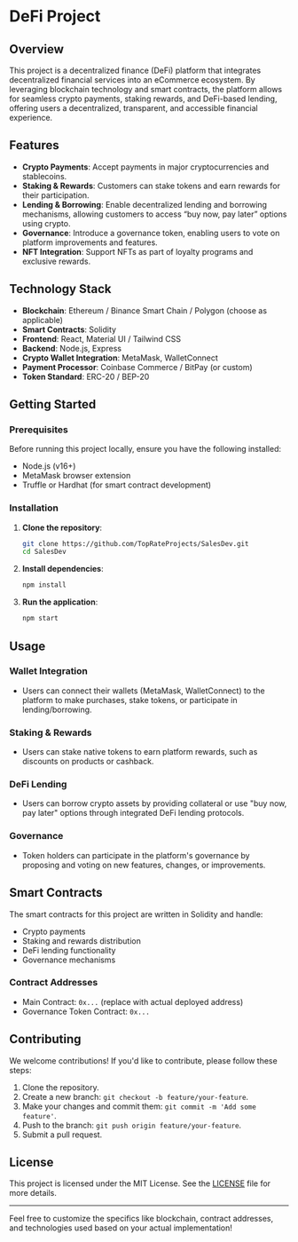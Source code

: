 # DeFi Project

## Overview
This project is a decentralized finance (DeFi) platform that integrates decentralized financial services into an eCommerce ecosystem. By leveraging blockchain technology and smart contracts, the platform allows for seamless crypto payments, staking rewards, and DeFi-based lending, offering users a decentralized, transparent, and accessible financial experience.

## Features
- **Crypto Payments**: Accept payments in major cryptocurrencies and stablecoins.
- **Staking & Rewards**: Customers can stake tokens and earn rewards for their participation.
- **Lending & Borrowing**: Enable decentralized lending and borrowing mechanisms, allowing customers to access “buy now, pay later” options using crypto.
- **Governance**: Introduce a governance token, enabling users to vote on platform improvements and features.
- **NFT Integration**: Support NFTs as part of loyalty programs and exclusive rewards.

## Technology Stack
- **Blockchain**: Ethereum / Binance Smart Chain / Polygon (choose as applicable)
- **Smart Contracts**: Solidity
- **Frontend**: React, Material UI / Tailwind CSS
- **Backend**: Node.js, Express
- **Crypto Wallet Integration**: MetaMask, WalletConnect
- **Payment Processor**: Coinbase Commerce / BitPay (or custom)
- **Token Standard**: ERC-20 / BEP-20

## Getting Started

### Prerequisites
Before running this project locally, ensure you have the following installed:
- Node.js (v16+)
- MetaMask browser extension
- Truffle or Hardhat (for smart contract development)

### Installation

1. **Clone the repository**:
   ```bash
   git clone https://github.com/TopRateProjects/SalesDev.git
   cd SalesDev
   ```

2. **Install dependencies**:
   ```bash
   npm install
   ```

3. **Run the application**:
   ```bash
   npm start
   ```
## Usage

### Wallet Integration
- Users can connect their wallets (MetaMask, WalletConnect) to the platform to make purchases, stake tokens, or participate in lending/borrowing.

### Staking & Rewards
- Users can stake native tokens to earn platform rewards, such as discounts on products or cashback.

### DeFi Lending
- Users can borrow crypto assets by providing collateral or use "buy now, pay later" options through integrated DeFi lending protocols.

### Governance
- Token holders can participate in the platform's governance by proposing and voting on new features, changes, or improvements.

## Smart Contracts
The smart contracts for this project are written in Solidity and handle:
- Crypto payments
- Staking and rewards distribution
- DeFi lending functionality
- Governance mechanisms

### Contract Addresses
- Main Contract: `0x...` (replace with actual deployed address)
- Governance Token Contract: `0x...`

## Contributing
We welcome contributions! If you'd like to contribute, please follow these steps:
1. Clone the repository.
2. Create a new branch: `git checkout -b feature/your-feature`.
3. Make your changes and commit them: `git commit -m 'Add some feature'`.
4. Push to the branch: `git push origin feature/your-feature`.
5. Submit a pull request.

## License
This project is licensed under the MIT License. See the [LICENSE](./LICENSE) file for more details.

---

Feel free to customize the specifics like blockchain, contract addresses, and technologies used based on your actual implementation!
